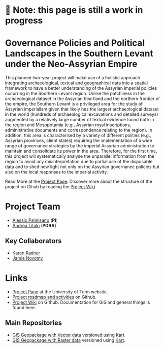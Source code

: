 # 🚧 Note: this page is still a work in progress

# Governance Policies and Political Landscapes in the Southern Levant under the Neo-Assyrian Empire

This planned two-year project will make use of a holistic approach integrating archaeological, textual and geographical data into a spatial framework to have a better understanding of the Assyrian imperial policies occurring in the Southern Levant region. Unlike the patchiness in the archaeological dataset in the Assyrian heartland and the northern frontier of the empire, the Southern Levant is a privileged area for the study of Assyrian imperialism given that likely has the largest archaeological dataset in the world (hundreds of archaeological excavations and detailed surveys) augmented by a relatively large number of textual evidence found both in the region and Mesopotamia (e.g., Assyrian royal inscriptions, administrative documents and correspondence relating to the region). In addition, this area is characterised by a variety of different polities (e.g., Assyrian provinces, client states) requiring the implementation of a wide range of governance strategies by the imperial Assyrian administration to maintain and consolidate its power in the area. Therefore, for the first time, this project will systematically analyse the unparallel information from the region to avoid any misinterpretation due to partial use of the disposable data and to shed new light not only on the Assyrian governance policies but also on the local responses to the imperial activity. 

Read More at the [Project Page](https://www.dipstudistorici.unito.it/do/progetti.pl/Show?_id=0sk8). Discover more about the structure of the project on Gihub by reading the [Project Wiki](https://github.com/UnitoAssyrianGovernance/.github/wiki).

# Project Team

- [Alessio Palmisano](https://github.com/apalmisano82) (**PI**)
- [Andrea Titolo](https://github.com/andreatitolo) (**PDRA**)

## Key Collaborators

- [Karen Radner](https://www.en.ag.geschichte.uni-muenchen.de/staff/staff/radner/index.html)
- [Jamie Novotny](https://www.en.ag.geschichte.uni-muenchen.de/staff/staff/novotny/index.html)

# Links

- [Project Page](https://www.dipstudistorici.unito.it/do/progetti.pl/Show?_id=0sk8) at the University of Turin website.
- [Project roadmap and activities](https://github.com/orgs/UnitoAssyrianGovernance/projects/5) on Github.
- [Project Wiki](https://github.com/UnitoAssyrianGovernance/.github/wiki) on Github. Documentation for GIS and general things is found here.

## Main  Repositories

- [GIS Geopackage with Vector data](https://github.com/UnitoAssyrianGovernance/GISVectors) versioned using [Kart](https://kartproject.org/).
- [GIS Geopackage with Raster data](https://github.com/UnitoAssyrianGovernance/GISRasters) versioned using [Kart](https://kartproject.org/).

